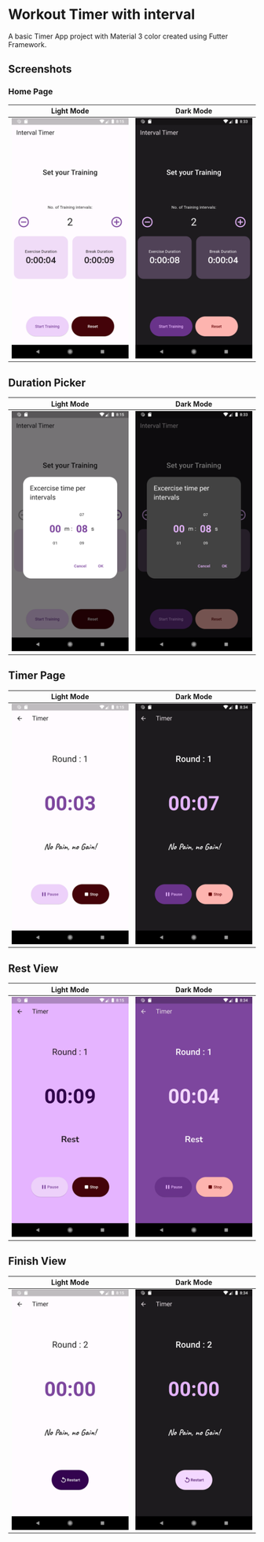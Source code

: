 # Workout Timer with interval

A basic Timer App project with Material 3 color created using Futter Framework.

## Screenshots
### Home Page
| Light Mode | Dark Mode |
| ---------------- | ---------------- |
| ![](screenshots/home_page_light.png) | ![](screenshots/home_page_dark.png) |

## Duration Picker
| Light Mode | Dark Mode |
| ---------------- | ---------------- |
| ![](screenshots/time_picker_light.png) | ![](screenshots/time_picker_dark.png) |

## Timer Page
| Light Mode | Dark Mode |
| ---------------- | ---------------- |
| ![](screenshots/timer_page_light.png) | ![](screenshots/timer_page_dark.png) |

## Rest View
| Light Mode | Dark Mode |
| ---------------- | ---------------- |
| ![](screenshots/rest_page_light.png) | ![](screenshots/rest_page_dark.png) |

## Finish View
| Light Mode | Dark Mode |
| ---------------- | ---------------- |
| ![](screenshots/finish_page_light.png) | ![](screenshots/finish_page_dark.png) |
